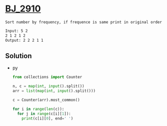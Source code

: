 # [BJ_2910](https://acmicpc.net/problem/2910)

```en
Sort number by frequency, if frequence is same print in original order
```

```txt
Input: 5 2
2 1 2 1 2
Output: 2 2 2 1 1
```

## Solution

* py

  ```py
  from collections import Counter

  n, c = map(int, input().split())
  arr = list(map(int, input().split()))

  c = Counter(arr).most_common()

  for i in range(len(c)):
    for j in range(c[i][1]):
      print(c[i][0], end=' ')
  ```
